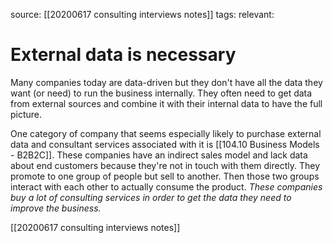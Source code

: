 source: [[20200617 consulting interviews notes]]
tags: 
relevant: 

# External data is necessary

Many companies today are data-driven but they don't have all the data they want (or need) to run the business internally. They often need to get data from external sources and combine it with their internal data to have the full picture.

One category of company that seems especially likely to purchase external data and consultant services associated with it is [[104.10 Business Models - B2B2C]]. These companies have an indirect sales model and lack data about end customers because they're not in touch with them directly. They promote to one group of people but sell to another. Then those two groups interact with each other to actually consume the product. _These companies buy a lot of consulting services in order to get the data they need to improve the business._

[[20200617 consulting interviews notes]]